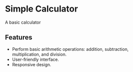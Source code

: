 # Simple Calculator

A basic calculator 

## Features
- Perform basic arithmetic operations: addition, subtraction, multiplication, and division.
- User-friendly interface.
- Responsive design.

